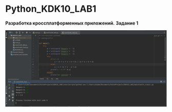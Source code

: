 # Python_KDK10_LAB1
**Разработка кроссплатформенных приложений.**
**Задание 1**

![Screenshot](screenshot.png)
